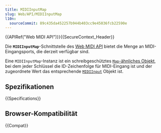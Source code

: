 ```yaml
---
title: MIDIInputMap
slug: Web/API/MIDIInputMap
l10n:
  sourceCommit: 89c435da452257b944b403cc9e45036fcb22590e
---
```


{{APIRef("Web MIDI API")}}{{SecureContext_Header}}

Die **`MIDIInputMap`**-Schnittstelle des [Web MIDI API](/de/docs/Web/API/Web_MIDI_API) bietet die Menge an MIDI-Eingangsports, die derzeit verfügbar sind.

Eine `MIDIInputMap`-Instanz ist ein schreibgeschütztes [`Map`-ähnliches Objekt](/de/docs/Web/JavaScript/Reference/Global_Objects/Map#map-like_browser_apis), bei dem jeder Schlüssel die ID-Zeichenfolge für MIDI-Eingang ist und der zugeordnete Wert das entsprechende [`MIDIInput`](/de/docs/Web/API/MIDIInput) Objekt ist.

## Spezifikationen

{{Specifications}}

## Browser-Kompatibilität

{{Compat}}
